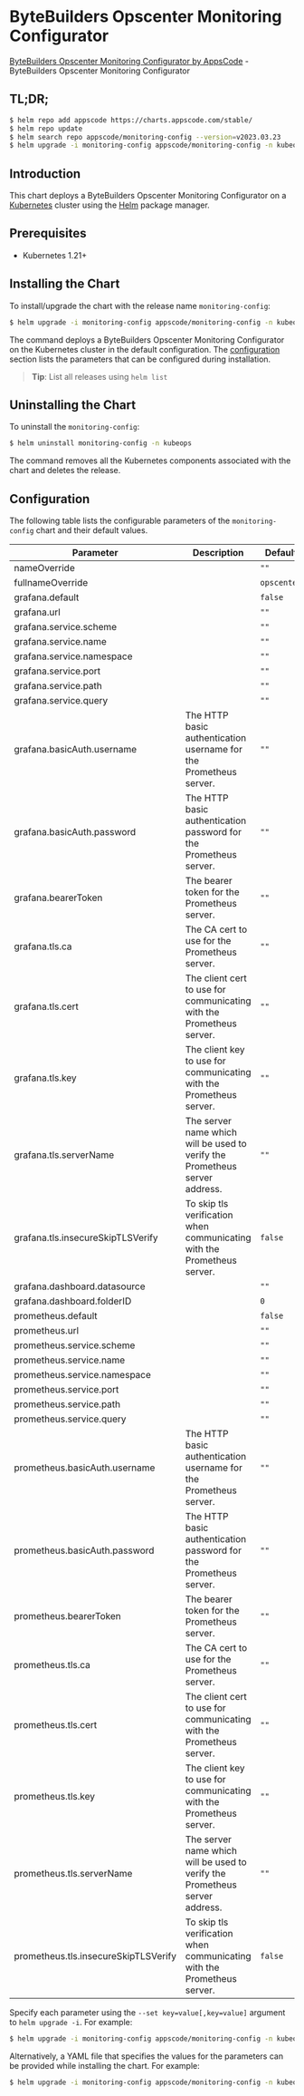 # ByteBuilders Opscenter Monitoring Configurator

[ByteBuilders Opscenter Monitoring Configurator by AppsCode](https://github.com/bytebuilders/installer) - ByteBuilders Opscenter Monitoring Configurator

## TL;DR;

```bash
$ helm repo add appscode https://charts.appscode.com/stable/
$ helm repo update
$ helm search repo appscode/monitoring-config --version=v2023.03.23
$ helm upgrade -i monitoring-config appscode/monitoring-config -n kubeops --create-namespace --version=v2023.03.23
```

## Introduction

This chart deploys a ByteBuilders Opscenter Monitoring Configurator on a [Kubernetes](http://kubernetes.io) cluster using the [Helm](https://helm.sh) package manager.

## Prerequisites

- Kubernetes 1.21+

## Installing the Chart

To install/upgrade the chart with the release name `monitoring-config`:

```bash
$ helm upgrade -i monitoring-config appscode/monitoring-config -n kubeops --create-namespace --version=v2023.03.23
```

The command deploys a ByteBuilders Opscenter Monitoring Configurator on the Kubernetes cluster in the default configuration. The [configuration](#configuration) section lists the parameters that can be configured during installation.

> **Tip**: List all releases using `helm list`

## Uninstalling the Chart

To uninstall the `monitoring-config`:

```bash
$ helm uninstall monitoring-config -n kubeops
```

The command removes all the Kubernetes components associated with the chart and deletes the release.

## Configuration

The following table lists the configurable parameters of the `monitoring-config` chart and their default values.

|              Parameter               |                                 Description                                 |        Default         |
|--------------------------------------|-----------------------------------------------------------------------------|------------------------|
| nameOverride                         |                                                                             | <code>""</code>        |
| fullnameOverride                     |                                                                             | <code>opscenter</code> |
| grafana.default                      |                                                                             | <code>false</code>     |
| grafana.url                          |                                                                             | <code>""</code>        |
| grafana.service.scheme               |                                                                             | <code>""</code>        |
| grafana.service.name                 |                                                                             | <code>""</code>        |
| grafana.service.namespace            |                                                                             | <code>""</code>        |
| grafana.service.port                 |                                                                             | <code>""</code>        |
| grafana.service.path                 |                                                                             | <code>""</code>        |
| grafana.service.query                |                                                                             | <code>""</code>        |
| grafana.basicAuth.username           | The HTTP basic authentication username for the Prometheus server.           | <code>""</code>        |
| grafana.basicAuth.password           | The HTTP basic authentication password for the Prometheus server.           | <code>""</code>        |
| grafana.bearerToken                  | The bearer token for the Prometheus server.                                 | <code>""</code>        |
| grafana.tls.ca                       | The CA cert to use for the Prometheus server.                               | <code>""</code>        |
| grafana.tls.cert                     | The client cert to use for communicating with the Prometheus server.        | <code>""</code>        |
| grafana.tls.key                      | The client key to use for communicating with the Prometheus server.         | <code>""</code>        |
| grafana.tls.serverName               | The server name which will be used to verify the Prometheus server address. | <code>""</code>        |
| grafana.tls.insecureSkipTLSVerify    | To skip tls verification when communicating with the Prometheus server.     | <code>false</code>     |
| grafana.dashboard.datasource         |                                                                             | <code>""</code>        |
| grafana.dashboard.folderID           |                                                                             | <code>0</code>         |
| prometheus.default                   |                                                                             | <code>false</code>     |
| prometheus.url                       |                                                                             | <code>""</code>        |
| prometheus.service.scheme            |                                                                             | <code>""</code>        |
| prometheus.service.name              |                                                                             | <code>""</code>        |
| prometheus.service.namespace         |                                                                             | <code>""</code>        |
| prometheus.service.port              |                                                                             | <code>""</code>        |
| prometheus.service.path              |                                                                             | <code>""</code>        |
| prometheus.service.query             |                                                                             | <code>""</code>        |
| prometheus.basicAuth.username        | The HTTP basic authentication username for the Prometheus server.           | <code>""</code>        |
| prometheus.basicAuth.password        | The HTTP basic authentication password for the Prometheus server.           | <code>""</code>        |
| prometheus.bearerToken               | The bearer token for the Prometheus server.                                 | <code>""</code>        |
| prometheus.tls.ca                    | The CA cert to use for the Prometheus server.                               | <code>""</code>        |
| prometheus.tls.cert                  | The client cert to use for communicating with the Prometheus server.        | <code>""</code>        |
| prometheus.tls.key                   | The client key to use for communicating with the Prometheus server.         | <code>""</code>        |
| prometheus.tls.serverName            | The server name which will be used to verify the Prometheus server address. | <code>""</code>        |
| prometheus.tls.insecureSkipTLSVerify | To skip tls verification when communicating with the Prometheus server.     | <code>false</code>     |


Specify each parameter using the `--set key=value[,key=value]` argument to `helm upgrade -i`. For example:

```bash
$ helm upgrade -i monitoring-config appscode/monitoring-config -n kubeops --create-namespace --version=v2023.03.23 --set fullnameOverride=opscenter
```

Alternatively, a YAML file that specifies the values for the parameters can be provided while
installing the chart. For example:

```bash
$ helm upgrade -i monitoring-config appscode/monitoring-config -n kubeops --create-namespace --version=v2023.03.23 --values values.yaml
```
